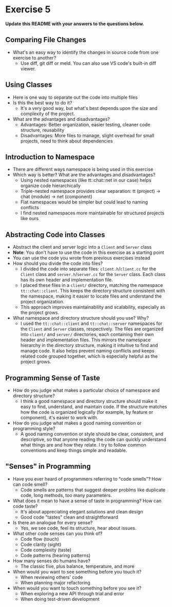 # Exercise 5

**Update this README with your answers to the questions below.**

## Comparing File Changes

- What's an easy way to identify the changes in source code from one exercise
  to another?
  - Use diff, git diff or meld. You can also use VS code's built-in diff viewer.
    
## Using Classes

- Here is one way to separate out the code into multiple files
- Is this the best way to do it? 
  - It's a very good way, but what's best depends upon the size and complexity of the project.
- What are the advantages and disadvantages?
  - Advantages: Better organization, easier testing, cleaner code structure, reusability
  - Disadvantages: More files to manage, slight overhead for small projects, need to think about dependencies

## Introduction to Namespace

- There are different ways namespace is being used in this exercise
- Which way is better? What are the advantages and disadvantages?
  - Using nested namespaces (like tt::chat::net in our case) helps organize code hierarchically
  - Triple-nested namespace provides clear separation: tt (project) -> chat (module) -> net (component)
  - Flat namespaces would be simpler but could lead to naming conflicts
  - I find nested namespaces more maintainable for structured projects like ours

## Abstracting Code into Classes

- Abstract the client and server logic into a `Client` and `Server` class
- **Note**: You don't have to use the code in this exercise as a starting point
- You can use the code you wrote from previous exercises instead
- How should you divide the code into files?
  - I divided the code into separate files: `client.h`/`client.cc` for the `Client` class and `server.h`/`server.cc` for the `Server` class. Each class has its own header and implementation file.
  - I placed these files in a `client/` directory, matching the namespace `tt::chat::client`. This keeps the directory structure consistent with the namespace, making it easier to locate files and understand the project organization.
  - This approach improves maintainability and scalability, especially as the project grows.
- What namespace and directory structure should you use? Why?
  - I used the `tt::chat::client` and `tt::chat::server` namespaces for the `Client` and `Server` classes, respectively. The files are organized into `client/` and `server/` directories, each containing their own header and implementation files. This mirrors the namespace hierarchy in the directory structure, making it intuitive to find and manage code. It also helps prevent naming conflicts and keeps related code grouped together, which is especially helpful as the project grows.

## Programming Sense of Taste

- How do you judge what makes a particular choice of namespace and directory
  structure? 
  - I think a good namespace and directory structure should make it easy to find, understand, and maintain code. If the structure matches how the code is organized logically (for example, by feature or component), it's easier to work with.
- How do you judge what makes a good naming convention or programming style?
  -  A good naming convention or style should be clear, consistent, and descriptive, so that anyone reading the code can quickly understand what things are and how they relate. I try to follow common conventions and keep things simple and readable.

## "Senses" in Programming

- Have you ever heard of programmers referring to "code smells"? How can code
  smell?
  - Code smells are patterns that suggest deeper problms like duplicate code, long methods, too many parameters.
- What does it mean to have a sense of taste in programming? How can code
  taste?
  - It's about appreciating elegant solutions and clean design
  - Good code "tastes" clean and straightforward
- Is there an analogue for every sense?
  - Yes, we see code, feel its structure, hear about issues.
- What other code senses can you think of?
  - Code flow (touch)
  - Code clarity (sight)
  - Code complexity (taste)
  - Code patterns (hearing patterns)
- How many senses do humans have?
  - The classic five, plus balance, temperature, and more
- When would you want to see something before you touch it?
  - When reviewing others' code
  - When planning major refactoring
- When would you want to touch something before you see it?
  - When exploring a new API through trial and error
  - When doing test-driven development